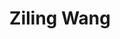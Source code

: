 ---
layout: page
title: Ziling Wang
description: 
img: assets/img/ziling_wang.jpg
redirect:
year: 2020
category: PhD Students
---